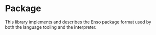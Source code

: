 # Package
This library implements and describes the Enso package format used by both the
language tooling and the interpreter.

